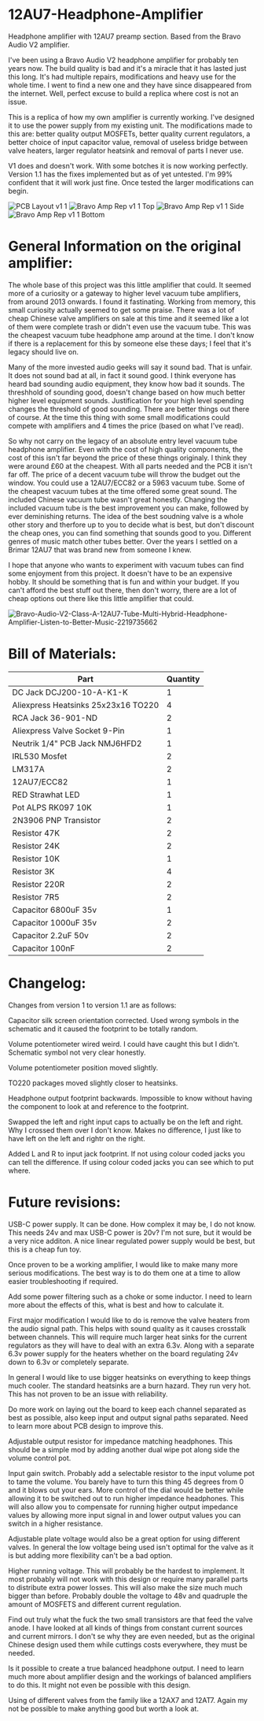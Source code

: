 # 12AU7-Headphone-Amplifier
Headphone amplifier with 12AU7 preamp section. Based from the Bravo Audio V2 amplifier.

I've been using a Bravo Audio V2 headphone amplifier for probably ten years now. The build quality is bad and it's a miracle that it has lasted just this long. It's had multiple repairs, modifications and heavy use for the whole time. I went to find a new one and they have since disappeared from the internet. Well, perfect excuse to build a replica where cost is not an issue.

This is a replica of how my own amplifier is currently working. I've designed it to use the power supply from my existing unit. The modifications made to this are: better quality output MOSFETs, better quality current regulators, a better choice of input capacitor value, removal of useless bridge between valve heaters, larger regulator heatsink and removal of parts I never use.

V1 does and doesn't work. With some botches it is now working perfectly. Version 1.1 has the fixes implemented but as of yet untested. I'm 99% confident that it will work just fine. Once tested the larger modifications can begin.

![PCB Layout v1 1](https://github.com/sillyhatday/12AU7-Headphone-Amplifier/assets/65309612/b41db5b3-629a-45f1-8f79-8e981fe3eb18)
![Bravo Amp Rep v1 1 Top](https://github.com/sillyhatday/12AU7-Headphone-Amplifier/assets/65309612/22b59281-f3dc-42ca-b077-14d0e93d9ca6)
![Bravo Amp Rep v1 1 Side](https://github.com/sillyhatday/12AU7-Headphone-Amplifier/assets/65309612/9ac70814-9cf6-47dc-9441-31c1e5d31118)
![Bravo Amp Rep v1 1 Bottom](https://github.com/sillyhatday/12AU7-Headphone-Amplifier/assets/65309612/be04ed41-a0ae-4df6-b739-d70567e6b3e2)

# General Information on the original amplifier:

The whole base of this project was this little amplifier that could. It seemed more of a curiosity or a gateway to higher level vacuum tube amplifiers, from around 2013 onwards. I found it fastinating. Working from memory, this small curiosity actually seemed to get some praise. There was a lot of cheap Chinese valve amplifiers on sale at this time and it seemed like a lot of them were complete trash or didn't even use the vacuum tube. This was the cheapest vacuum tube headphone amp around at the time. I don't know if there is a replacement for this by someone else these days; I feel that it's legacy should live on.

Many of the more invested audio geeks will say it sound bad. That is unfair. It does not sound bad at all, in fact it sound good. I think everyone has heard bad sounding audio equipment, they know how bad it sounds. The threshhold of sounding good, doesn't change based on how much better higher level equipment sounds. Justification for your high level spending changes the threshold of good sounding. There are better things out there of course. At the time this thing with some small modifications could compete with amplifiers and 4 times the price (based on what I've read).

So why not carry on the legacy of an absolute entry level vacuum tube headphone amplifier. Even with the cost of high quality components, the cost of this isn't far beyond the price of these things originaly. I think they were around £60 at the cheapest. With all parts needed and the PCB it isn't far off. The price of a decent vacuum tube will throw the budget out the window. You could use a 12AU7/ECC82 or a 5963 vacuum tube. Some of the cheapest vacuum tubes at the time offered some great sound. The included Chinese vacuum tube wasn't great honestly. Changing the included vacuum tube is the best improvement you can make, followed by ever deminishing returns. The idea of the best soudning valve is a whole other story and therfore up to you to decide what is best, but don't discount the cheap ones, you can find something that sounds good to you. Different genres of music match other tubes better. Over the years I settled on a Brimar 12AU7 that was brand new from someone I knew.

I hope that anyone who wants to experiment with vacuum tubes can find some enjoyment from this project. It doesn't have to be an expensive hobby. It should be something that is fun and within your budget. If you can't afford the best stuff out there, then don't worry, there are a lot of cheap options out there like this little amplifier that could.

![Bravo-Audio-V2-Class-A-12AU7-Tube-Multi-Hybrid-Headphone-Amplifier-Listen-to-Better-Music-2219735662](https://github.com/sillyhatday/12AU7-Headphone-Amplifier/assets/65309612/a616416b-b9f8-4374-bb6d-3059405e4e6e)


# Bill of Materials:
| Part | Quantity |
|---|---|
| DC Jack DCJ200-10-A-K1-K | 1 |
| Aliexpress Heatsinks 25x23x16 TO220 | 4 |
| RCA Jack 36-901-ND | 2 |
| Aliexpress Valve Socket 9-Pin | 1 |
| Neutrik 1/4" PCB Jack NMJ6HFD2 | 1 |
| IRL530 Mosfet | 2 |
| LM317A | 2 |
| 12AU7/ECC82 | 1 |
| RED Strawhat LED | 1 |
| Pot ALPS RK097 10K | 1 |
| 2N3906 PNP Transistor | 2 |
| Resistor 47K | 2 |
| Resistor 24K | 2 |
| Resistor 10K | 1 |
| Resistor 3K | 4 |
| Resistor 220R | 2 |
| Resistor 7R5 | 2 |
| Capacitor 6800uF 35v | 1 |
| Capacitor 1000uF 35v | 2 |
| Capacitor 2.2uF 50v | 2 |
| Capacitor 100nF | 2 |

# Changelog:

Changes from version 1 to version 1.1 are as follows:

Capacitor silk screen orientation corrected. Used wrong symbols in the schematic and it caused the footprint to be totally random.

Volume potentiometer wired weird. I could have caught this but I didn't. Schematic symbol not very clear honestly.

Volume potentiometer position moved slightly.

TO220 packages moved slightly closer to heatsinks.

Headphone output footprint backwards. Impossible to know without having the component to look at and reference to the footprint.

Swapped the left and right input caps to actually be on the left and right. Why I crossed them over I don't know. Makes no difference, I just like to have left on the left and rightr on the right.

Added L and R to input jack footprint. If not using colour coded jacks you can tell the difference. If using colour coded jacks you can see which to put where.

# Future revisions:

USB-C power supply. It can be done. How complex it may be, I do not know. This needs 24v and max USB-C power is 20v? I'm not sure, but it would be a very nice additon. A nice linear regulated power supply would be best, but this is a cheap fun toy.

Once proven to be a working amplifier, I would like to make many more serious modifications. The best way is to do them one at a time to allow easier troubleshooting if required.

Add some power filtering such as a choke or some inductor. I need to learn more about the effects of this, what is best and how to calculate it.

First major modification I would like to do is remove the valve heaters from the audio signal path. This helps with sound quality as it causes crosstalk between channels. This will require much larger heat sinks for the current regulators as they will have to deal with an extra 6.3v. Along with a separate 6.3v power supply for the heaters whether on the board regulating 24v down to 6.3v or completely separate.

In general I would like to use bigger heatsinks on everything to keep things much cooler. The standard heatsinks are a burn hazard. They run very hot. This has not proven to be an issue with reliability.

Do more work on laying out the board to keep each channel separated as best as possible, also keep input and output signal paths separated. Need to learn more about PCB design to improve this.

Adjustable output resistor for impedance matching headphones. This should be a simple mod by adding another dual wipe pot along side the volume control pot.

Input gain switch. Probably add a selectable resistor to the input volume pot to tame the volume. You barely have to turn this thing 45 degrees from 0 and it blows out your ears. More control of the dial would be better while allowing it to be switched out to run higher impedance headphones. This will also allow you to compensate for running higher output impedance values by allowing more input signal in and lower output values you can switch in a higher resistance.

Adjustable plate voltage would also be a great option for using different valves. In general the low voltage being used isn't optimal for the valve as it is but adding more flexibility can't be a bad option.

Higher running voltage. This will probably be the hardest to implement. It most probably will not work with this design or require many parallel parts to distribute extra power losses. This will also make the size much much bigger than before. Probably double the voltage to 48v and quadruple the amount of MOSFETS and different current regulation.

Find out truly what the fuck the two small transistors are that feed the valve anode. I have looked at all kinds of things from constant current sources and current mirrors. I don't se why they are even needed, but as the original Chinese design used them while cuttings costs everywhere, they must be needed.

Is it possible to create a true balanced headphone output. I need to learn much more about amplifier design and the workings of balanced amplifiers to do this. It might not even be possible with this design.

Using of different valves from the family like a 12AX7 and 12AT7. Again my not be possible to make anything good but worth a look at.

